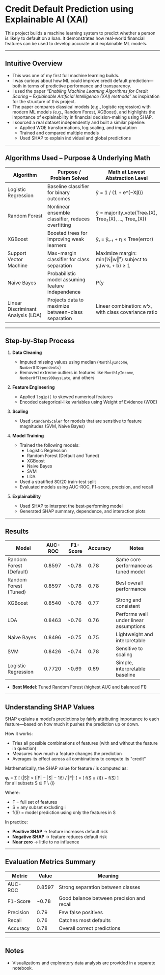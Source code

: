 
 # Credit Default Prediction using Explainable AI (XAI)


This project builds a machine learning system to predict whether a person is likely to default on a loan. It demonstrates how real-world financial features can be used to develop accurate and explainable ML models.

---

## Intuitive Overview

- This was one of my first full machine learning builds.
- I was curious about how ML could improve credit default prediction—both in terms of predictive performance and transparency.
- I used the paper *“Enabling Machine Learning Algorithms for Credit Scoring – Explainable Artificial Intelligence (XAI) methods”* as inspiration for the structure of this project.
- The paper compares classical models (e.g., logistic regression) with modern ML models (e.g., Random Forest, XGBoost), and highlights the importance of explainability in financial decision-making using SHAP.
- I sourced a real dataset independently and built a similar pipeline:
  - Applied WOE transformations, log scaling, and imputation  
  - Trained and compared multiple models  
  - Used SHAP to explain individual and global predictions

---

## Algorithms Used – Purpose & Underlying Math

| Algorithm               | Purpose / Problem Solved                                         | Math at Lowest Abstraction Level                        |
|------------------------|------------------------------------------------------------------|---------------------------------------------------------|
| Logistic Regression     | Baseline classifier for binary outcomes                         | ŷ = 1 / (1 + e^(−Xβ))                                   |
| Random Forest           | Nonlinear ensemble classifier, reduces overfitting               | ŷ = majority_vote(Tree₁(X), Tree₂(X), ..., Treeₙ(X))   |
| XGBoost                 | Boosted trees for improving weak learners                        | ŷₜ = ŷₜ₋₁ + η × Tree(error)                             |
| Support Vector Machine  | Max-margin classifier for class separation                       | Maximize margin: min(½‖w‖²) subject to yᵢ(w·xᵢ + b) ≥ 1 |
| Naive Bayes             | Probabilistic model assuming feature independence                | P(y|X) ∝ P(X|y) × P(y)                                  |
| Linear Discriminant Analysis (LDA) | Projects data to maximize between-class separation     | Linear combination: wᵗx, with class covariance ratio    |

---

## Step-by-Step Process

1. **Data Cleaning**
   - Imputed missing values using median (`MonthlyIncome`, `NumberOfDependents`)
   - Removed extreme outliers in features like `MonthlyIncome`, `NumberOfTimes90DaysLate`, and others

2. **Feature Engineering**
   - Applied `log1p()` to skewed numerical features
   - Encoded categorical-like variables using Weight of Evidence (WOE)

3. **Scaling**
   - Used `StandardScaler` for models that are sensitive to feature magnitudes (SVM, Naive Bayes)

4. **Model Training**
   - Trained the following models:
     - Logistic Regression  
     - Random Forest (Default and Tuned)  
     - XGBoost  
     - Naive Bayes  
     - SVM  
     - LDA  
   - Used a stratified 80/20 train-test split
   - Evaluated models using AUC-ROC, F1-score, precision, and recall

5. **Explainability**
   - Used SHAP to interpret the best-performing model
   - Generated SHAP summary, dependence, and interaction plots

---

## Results

| Model                   | AUC-ROC | F1-Score | Accuracy | Notes                                 |
|------------------------|---------|----------|----------|----------------------------------------|
| Random Forest (Default)| 0.8597  | ~0.78    | 0.78     | Same core performance as tuned model   |
| Random Forest (Tuned)  | 0.8597  | ~0.78    | 0.78     | Best overall performance               |
| XGBoost                | 0.8540  | ~0.76    | 0.77     | Strong and consistent                  |
| LDA                    | 0.8463  | ~0.76    | 0.76     | Performs well under linear assumptions |
| Naive Bayes            | 0.8496  | ~0.75    | 0.75     | Lightweight and interpretable          |
| SVM                    | 0.8426  | ~0.74    | 0.78     | Sensitive to scaling                   |
| Logistic Regression    | 0.7720  | ~0.69    | 0.69     | Simple, interpretable baseline         |

- **Best Model**: Tuned Random Forest (highest AUC and balanced F1)

---

## Understanding SHAP Values

SHAP explains a model’s predictions by fairly attributing importance to each feature—based on how much it pushes the prediction up or down.

How it works:
- Tries all possible combinations of features (with and without the feature in question)
- Measures how much a feature changes the prediction
- Averages its effect across all combinations to compute its "credit"

Mathematically, the SHAP value for feature *i* is computed as:

φᵢ = ∑ [ (|S|! × (|F| − |S| − 1)!) / |F|! ] × [ f(S ∪ {i}) − f(S) ]  
for all subsets S ⊆ F \ {i}

Where:  
- F = full set of features  
- S = any subset excluding i  
- f(S) = model prediction using only the features in S

In practice:
- **Positive SHAP** → feature increases default risk  
- **Negative SHAP** → feature reduces default risk  
- **Near zero** → little to no influence

---

## Evaluation Metrics Summary

| Metric     | Value    | Meaning                                      |
|------------|----------|----------------------------------------------|
| AUC-ROC    | 0.8597   | Strong separation between classes            |
| F1-Score   | ~0.78    | Good balance between precision and recall    |
| Precision  | 0.79     | Few false positives                          |
| Recall     | 0.76     | Catches most defaults                        |
| Accuracy   | 0.78     | Overall correct predictions                  |

---

## Notes

- Visualizations and exploratory data analysis are provided in a separate notebook.
